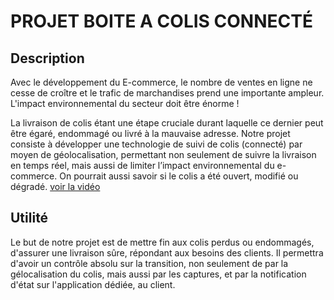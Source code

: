 # PROJET BOITE A COLIS CONNECTÉ

## Description

Avec le développement du E-commerce, le nombre de ventes en ligne ne cesse de croître et le trafic de marchandises prend une importante ampleur. L'impact environnemental du secteur doit être énorme !

La livraison de colis étant une étape cruciale durant laquelle ce dernier peut être égaré, endommagé ou livré à la mauvaise adresse.
Notre projet consiste à développer une technologie de suivi de colis (connecté) par moyen de géolocalisation, permettant non seulement de suivre la livraison en temps réel, mais aussi de limiter l’impact environnemental du e-commerce. On pourrait aussi savoir si le colis a été ouvert, modifié ou dégradé.
[voir la vidéo](https://drive.google.com/open?id=1XPuqizK67w5vH1QWZzV-v-o1-F9wspP1)

## Utilité

Le but de notre projet est de mettre fin aux colis perdus ou endommagés, d'assurer une livraison sûre, répondant aux besoins des clients. Il permettra d'avoir un contrôle absolu sur la transition, non seulement de par la gélocalisation du colis, mais aussi par les captures, et par la notification d'état sur l'application dédiée, au client.
